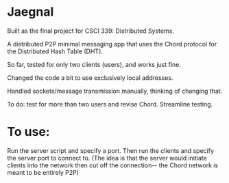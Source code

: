 # Jaegnal
Built as the final project for CSCI 339: Distributed Systems.

A distributed P2P minimal messaging app that uses the Chord protocol for the Distributed Hash Table (DHT).

So far, tested for only two clients (users), and works just fine.

Changed the code a bit to use exclusively local addresses.

Handled sockets/message transmission manually, thinking of changing that.

To do: test for more than two users and revise Chord. Streamline testing.

# To use:
Run the server script and specify a port. Then run the clients and specify the server port to connect to. (The idea is that the server would initiate clients into the network then cut off the connection-- the Chord network is meant to be entirely P2P)